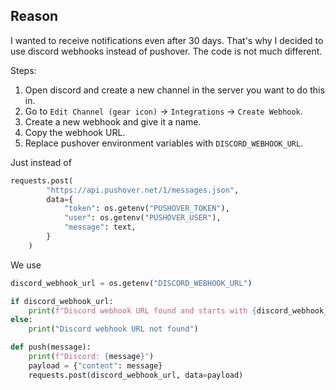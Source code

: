 ## Reason

I wanted to receive notifications even after 30 days. That's why I decided to use discord webhooks instead of pushover. The code is not much different.

Steps:

1. Open discord and create a new channel in the server you want to do this in.
2. Go to `Edit Channel (gear icon)` -> `Integrations` -> `Create Webhook`.
3. Create a new webhook and give it a name.
4. Copy the webhook URL.
5. Replace pushover environment variables with `DISCORD_WEBHOOK_URL`.

Just instead of 
```py
requests.post(
        "https://api.pushover.net/1/messages.json",
        data={
            "token": os.getenv("PUSHOVER_TOKEN"),
            "user": os.getenv("PUSHOVER_USER"),
            "message": text,
        }
    )
```

We use 
```py
discord_webhook_url = os.getenv("DISCORD_WEBHOOK_URL")

if discord_webhook_url:
    print(f"Discord webhook URL found and starts with {discord_webhook_url[0]}")
else:
    print("Discord webhook URL not found")

def push(message):
    print(f"Discord: {message}")
    payload = {"content": message}
    requests.post(discord_webhook_url, data=payload)
```
